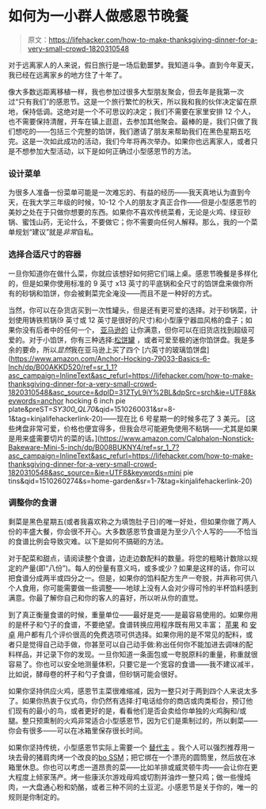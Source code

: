 # 如何为一小群人做感恩节晚餐

> 原文：<https://lifehacker.com/how-to-make-thanksgiving-dinner-for-a-very-small-crowd-1820310548>

对于远离家人的人来说，假日旅行是一场后勤噩梦。我知道斗争。直到今年夏天，我已经在远离家乡的地方住了十年了。



像大多数远距离移植一样，我也参加过很多大型朋友聚会，但去年是我第一次过“只有我们”的感恩节。这是一个旅行繁忙的秋天，所以我和我的伙伴决定留在原地，保持低调。这绝对是一个不可思议的决定；我们不需要在家里安排 12 个人，也不需要保持清醒，开车在镇上逛逛，去参加其他聚会。最棒的是，我们只做了我们想吃的——包括三个完整的馅饼，我们邀请了朋友来帮助我们在黑色星期五吃完。这是一次如此成功的活动，我们今年将再次举办。如果你也远离家人，或者只是不想参加大型活动，以下是如何正确过小型感恩节的方法。

### 设计菜单

为很多人准备一份菜单可能是一次难忘的、有益的经历——我天真地认为直到今天，在我大学三年级的时候，10-12 个人的朋友才真正合作——但是小型感恩节的美妙之处在于只做你想要的东西。如果你不喜欢传统菜肴，无论是火鸡、绿豆砂锅、蜜饯山药，无论什么，不要做它；你不需要向任何人解释。那么，我的一个菜单规划“建议”就是*非常*自私。

### 选择合适尺寸的容器

一旦你知道你在做什么菜，你就应该想好如何把它们端上桌。感恩节晚餐是多样化的，但是如果你使用标准的 9 英寸 x13 英寸的平底锅和全尺寸的馅饼盘来做你所有的砂锅和馅饼，你会被剩菜完全淹没——而且不是一种好的方式。

当然，你可以在杂货店买到一次性罐头，但是还有更可爱的选择。对于砂锅菜，计划使用铸铁煎锅(9 英寸或 12 英寸是很好的尺寸)和小型康宁器皿风格的盘子；如果你没有后者中的任何一个， [亚马逊的](https://www.amazon.com/Corningware-French-White-Casserole-1-5-Quart/dp/B009CVV4D0/ref=sr_1_17?asc_campaign=InlineText&asc_refurl=https://lifehacker.com/how-to-make-thanksgiving-dinner-for-a-very-small-crowd-1820310548&asc_source=&ie=UTF8&keywords=corningware&qid=1510260338&s=home-garden&sr=1-17&tag=kinjalifehackerlink-20) 让你满意，但你可以在旧货店找到超级可爱的。对于小馅饼，你有三种选择:[松饼罐](http://sweets.seriouseats.com/2013/11/how-to-make-mini-pies.html) ，或者可爱至极的迷你馅饼盘。我是多余的要命，所以*显然*我在亚马逊上买了四个 [六英寸的玻璃馅饼盘](https://www.amazon.com/Anchor-Hocking-79033-Basics-6-Inch/dp/B00AKKD520/ref=sr_1_1?asc_campaign=InlineText&asc_refurl=https://lifehacker.com/how-to-make-thanksgiving-dinner-for-a-very-small-crowd-1820310548&asc_source=&dpID=31ZTyL9iY%2BL&dpSrc=srch&ie=UTF8&keywords=anchor hocking 6 inch pie plate&preST=_SY300_QL70_&qid=1510260031&sr=8-1&tag=kinjalifehackerlink-20)——现在比 6 号星期一的时候多花了 3 美元。 [这些烤盘非常可爱，价格也便宜得多，但我会尽可能避免使用不粘锅——尤其是如果是用来盛需要切片的菜的话。](https://www.amazon.com/Calphalon-Nonstick-Bakeware-Mini-5-inch/dp/B008BUKNY4/ref=sr_1_7?asc_campaign=InlineText&asc_refurl=https://lifehacker.com/how-to-make-thanksgiving-dinner-for-a-very-small-crowd-1820310548&asc_source=&ie=UTF8&keywords=mini pie tins&qid=1510260274&s=home-garden&sr=1-7&tag=kinjalifehackerlink-20)

### 调整你的食谱

剩菜是黑色星期五(或者我喜欢称之为填饱肚子日)的唯一好处，但如果你做了两人份的丰盛大餐，你会很不开心。大多数感恩节食谱是为至少八个人写的——不恰当的食谱比例会导致灾难。以下是如何不搞砸的方法。

对于配菜和甜点，请阅读整个食谱，边走边数配料的数量。将您的粗略计数除以规定的产量(即“八份”)。每人的份量有意义吗，或多或少？如果是这样的话，你可以把食谱分成两半或四分之一。但是，如果你的馅料配方生产一夸脱，并声称可供八个人食用，你可能需要做一些调整——地球上没有人会对少得可怜的半杯馅料感到满意。你最了解你自己和你的客人的喜好，所以听从你的直觉。

到了真正衡量食谱的时候，重量单位——最好是克——是最容易使用的。如果你用的是杯子和勺子的食谱，不要绝望。食谱转换应用程序既有用又丰富； [苹果](https://itunes.apple.com/us/app/kitchen-calculator-pro/id316131048?mt=8) 和 [安卓](https://play.google.com/store/apps/details?id=com.redbinary.rmc&hl=en) 用户都有几个评价很高的免费选项可供选择。如果你用的是不常见的配料，或者只是觉得自己动手做，你甚至可以自己动手做:称出任何你不能加进去调味的配料样品，并记录下你的发现。一旦你知道一条面包或一夸脱原料的重量，称重就很容易了。你也可以安全地测量体积，只要它是一个宽容的食谱——我不建议减半，比如说，酵母卷的杯子和勺子食谱，但砂锅可能会很好。

如果你坚持供应火鸡，感恩节主菜很难缩减，因为一整只对于两到四个人来说太多了。如果你热衷于仪式鸟，你仍然有选择:打电话给你的商店或肉类柜台，预订他们现有的最小的鸟，或者更好的是，看看他们是否会卖给你单独的火鸡胸和/或腿。整只预熏制的火鸡非常适合小型感恩节，因为它们是熏制过的，所以剩菜——你会有很多——可以在冰箱里保存很长时间。

如果你坚持传统，小型感恩节实际上需要一个 [替代主](https://skillet.lifehacker.com/break-free-from-turkey-tyranny-with-these-alternative-t-1820251130) 。我个人可以强烈推荐用一块去骨的猪肩肉烤一个改良的[bo SSM](https://www.epicurious.com/recipes/food/views/bo-ssam-51208610)；把它绑在一个漂亮的圆筒里，然后放在冰箱里休息。你也可以考虑一道昂贵的菜——比如羊排或威灵顿牛肉——会让你在更大程度上倾家荡产。烤一些康沃尔游戏母鸡或切割并油炸一整只鸡；做一些慢炖肉，一大盘通心粉和奶酪，或者三种不同的土豆泥。小感恩节是关于你的，唯一的规则是你制定的。